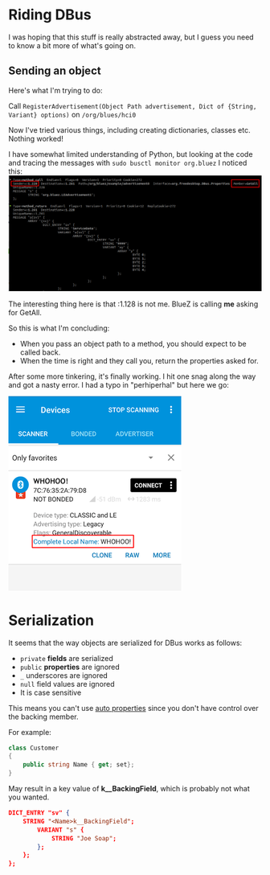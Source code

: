 # Riding DBus
I was hoping that this stuff is really abstracted away, but I guess you need to know a bit more of what's going on.

## Sending an object
Here's what I'm trying to do:

Call `RegisterAdvertisement(Object Path advertisement, Dict of {String, Variant} options)` on `/org/blues/hci0`

Now I've tried various things, including creating dictionaries, classes etc.
Nothing worked!

I have somewhat limited understanding of Python, but looking at the code and tracing the messages with 
`sudo busctl monitor org.bluez` I noticed this:
![dbus](images/002-who.png)

The interesting thing here is that :1.128 is not me. BlueZ is calling **me** asking for GetAll.

So this is what I'm concluding:
* When you pass an object path to a method, you should expect to be called back.
* When the time is right and they call you, return the properties asked for.

After some more tinkering, it's finally working.
I hit one snag along the way and got a nasty error. I had a typo in "perhiperhal" but here we go:

![success](images/002-name.png)

# Serialization

It seems that the way objects are serialized for DBus works as follows:
* `private` **fields** are serialized
* `public` **properties** are ignored
* `_` underscores are ignored
* `null` field values are ignored
* It is case sensitive

This means you can't use [auto properties](https://docs.microsoft.com/en-us/dotnet/csharp/programming-guide/classes-and-structs/auto-implemented-properties) since you don't have control over the backing member.

For example:
```csharp
class Customer
{
    public string Name { get; set}; 
}
```

May result in a key value of **<Name>k__BackingField**, which is probably not what you wanted.

```JSON
DICT_ENTRY "sv" {
    STRING "<Name>k__BackingField";
        VARIANT "s" {
            STRING "Joe Soap";
        };
    };
};
```